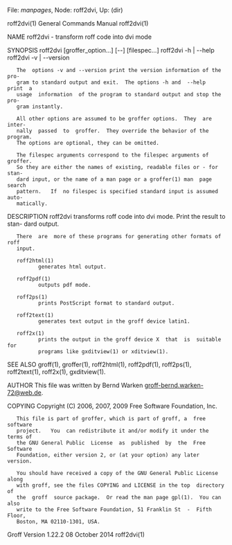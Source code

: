 File: *manpages*,  Node: roff2dvi,  Up: (dir)

roff2dvi(1)                 General Commands Manual                roff2dvi(1)



NAME
       roff2dvi - transform roff code into dvi mode

SYNOPSIS
       roff2dvi [groffer_option...] [--] [filespec...]
       roff2dvi -h | --help
       roff2dvi -v | --version

       The  options -v and --version print the version information of the pro-
       gram to standard output and exit.  The options -h and  --help  print  a
       usage  information  of the program to standard output and stop the pro-
       gram instantly.

       All other options are assumed to be groffer options.  They  are  inter-
       nally  passed  to  groffer.  They override the behavior of the program.
       The options are optional, they can be omitted.

       The filespec arguments correspond to the filespec arguments of groffer.
       So they are either the names of existing, readable files or - for stan-
       dard input, or the name of a man page or a groffer(1) man  page  search
       pattern.   If  no filespec is specified standard input is assumed auto-
       matically.

DESCRIPTION
       roff2dvi transforms roff code into dvi mode.  Print the result to stan-
       dard output.

       There  are  more of these programs for generating other formats of roff
       input.

       roff2html(1)
              generates html output.

       roff2pdf(1)
              outputs pdf mode.

       roff2ps(1)
              prints PostScript format to standard output.

       roff2text(1)
              generates text output in the groff device latin1.

       roff2x(1)
              prints the output in the groff device X  that  is  suitable  for
              programs like gxditview(1) or xditview(1).

SEE ALSO
       groff(1),    groffer(1),    roff2html(1),    roff2pdf(1),   roff2ps(1),
       roff2text(1), roff2x(1), gxditview(1).

AUTHOR
       This file was written by Bernd Warken <groff-bernd.warken-72@web.de>.

COPYING
       Copyright (C) 2006, 2007, 2009 Free Software Foundation, Inc.

       This file is part of groffer, which is part of groff, a  free  software
       project.   You  can redistribute it and/or modify it under the terms of
       the GNU General Public  License  as  published  by  the  Free  Software
       Foundation, either version 2, or (at your option) any later version.

       You should have received a copy of the GNU General Public License along
       with groff, see the files COPYING and LICENSE in the top  directory  of
       the  groff  source package.  Or read the man page gpl(1).  You can also
       write to the Free Software Foundation, 51 Franklin St  -  Fifth  Floor,
       Boston, MA 02110-1301, USA.



Groff Version 1.22.2            08 October 2014                    roff2dvi(1)
